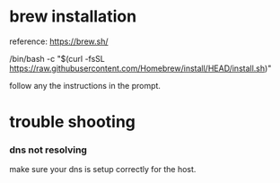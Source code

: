 # brew installation
reference: https://brew.sh/ 

/bin/bash -c "$(curl -fsSL https://raw.githubusercontent.com/Homebrew/install/HEAD/install.sh)"

follow any the instructions in the prompt.


# trouble shooting
### dns not resolving
make sure your dns is setup correctly for the host.
